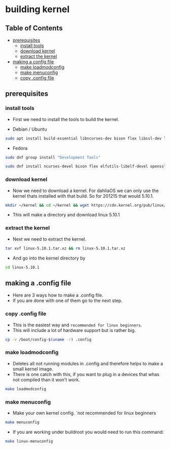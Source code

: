 # building kernel

## Table of Contents

- [prerequisites](#prerequisites)
  * [install tools](#install-tools)
  * [download kernel](#download-kernel)
  * [extract the kernel](#extract-the-kernel)
- [making a config file](#making-a-config-file)
  * [make loadmodconfig](#make-loadmodconfig)
  * [make menuconfig](#make-menuconfig)
  * [copy .config file](#copy-config-file)

## prerequisites

### install tools

- First we need to install the tools to build the kernel.

- Debian / Ubuntu
```bash
sudo apt install build-essential libncurses-dev bison flex libssl-dev libelf-dev wget dwarves
```

- Fedora
```bash
sudo dnf group install "Development Tools"
```

```bash
sudo dnf install ncurses-devel bison flex elfutils-libelf-devel openssl-devel wget
```
### download kernel

- Now we need to download a kernel. For dahliaOS we can only use the kernel thats installed with that build. So for 201215 that would 5.10.1.

```bash
mkdir ~/kernel && cd ~/kernel && wget https://cdn.kernel.org/pub/linux/kernel/v5.x/linux-5.10.1.tar.xz
```
- This will make a directory and download linux 5.10.1

### extract the kernel

- Next we need to extract the kernel.

```bash
tar xvf linux-5.10.1.tar.xz && rm linux-5.10.1.tar.xz
```

- And go into the kernel directory by

```bash
cd linux-5.10.1
```

## making a .config file

- Here are 3 ways how to make a .config file.
- If you are done with one of them go to the next step.

### copy .config file

- This is the easiest way and `recommended for linux beginners`.
- This will include a lot of hardware support but is rather big.

```bash
cp -v /boot/config-$(uname -r) .config
```

### make loadmodconfig

- Deletes all not running modules in .config and therefore helps to make a small kernel image.
- There is one catch with this, if you want to plug in a devices that whas not compiled than it won't work.

```bash
make loadmodconfig
```

### make menuconfig

- Make your own kernel config. `not recommended for linux beginners

```bash
make menuconfig
```

- If you are working under buildroot you would need to run this command:

```bash
make linux-menuconfig
```
